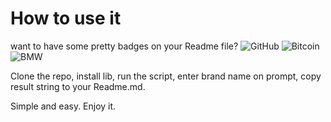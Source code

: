 # How to use it

want to have some pretty badges on your Readme file?
![GitHub](https://img.shields.io/badge/-github-181717?logo=github&logoColor=white)
![Bitcoin](https://img.shields.io/badge/-bitcoin-F7931A?logo=bitcoin&logoColor=white)
![BMW](https://img.shields.io/badge/-bmw-0066B1?logo=bmw&logoColor=white)

Clone the repo, install lib, run the script, enter brand name on prompt, copy result string to your Readme.md.

Simple and easy. Enjoy it.